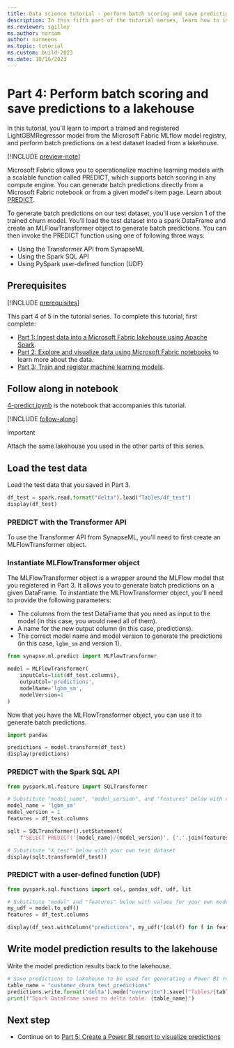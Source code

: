 ```yaml
---
title: Data science tutorial - perform batch scoring and save predictions
description: In this fifth part of the tutorial series, learn how to import a trained and registered model and perform batch predictions on a test dataset.
ms.reviewer: sgilley
ms.author: narsam
author: narmeens
ms.topic: tutorial
ms.custom: build-2023
ms.date: 10/16/2023
---
```


# Part 4: Perform batch scoring and save predictions to a lakehouse

In this tutorial, you'll learn to import a trained and registered LightGBMRegressor model from the Microsoft Fabric MLflow model registry, and perform batch predictions on a test dataset loaded from a lakehouse.

[!INCLUDE [preview-note](../includes/preview-note.md)]

Microsoft Fabric allows you to operationalize machine learning models with a scalable function called PREDICT, which supports batch scoring in any compute engine. You can generate batch predictions directly from a Microsoft Fabric notebook or from a given model's item page. Learn about [PREDICT](https://aka.ms/fabric-predict).  

To generate batch predictions on our test dataset, you'll use version 1 of the trained churn model. You'll load the test dataset into a spark DataFrame and create an MLFlowTransformer object to generate batch predictions. You can then invoke the PREDICT function using one of following three ways: 

- Using the Transformer API from SynapseML
- Using the Spark SQL API
- Using PySpark user-defined function (UDF)

## Prerequisites

[!INCLUDE [prerequisites](./includes/prerequisites.md)]

This part 4 of 5 in the tutorial series. To complete this tutorial, first complete:

* [Part 1: Ingest data into a Microsoft Fabric lakehouse using Apache Spark](tutorial-data-science-ingest-data.md).  
* [Part 2: Explore and visualize data using Microsoft Fabric notebooks](tutorial-data-science-explore-notebook.md) to learn more about the data.
* [Part 3: Train and register machine learning models](tutorial-data-science-train-models.md).

## Follow along in notebook

[4-predict.ipynb](https://github.com/microsoft/fabric-samples/blob/main/docs-samples/data-science/data-science-tutorial/05-perform-batch-scoring-and-save-predictions-to-lakehouse.ipynb) is the notebook that accompanies this tutorial.

[!INCLUDE [follow-along](./includes/follow-along.md)]

> [!IMPORTANT]
> Attach the same lakehouse you used in the other parts of this series.

<!-- nbstart https://raw.githubusercontent.com/sdgilley/fabric-samples/sdg-new-happy-path/docs-samples/data-science/data-science-tutorial/4-predict.ipynb -->

## Load the test data

Load the test data that you saved in Part 3.


```python
df_test = spark.read.format("delta").load("Tables/df_test")
display(df_test)
```

### PREDICT with the Transformer API

To use the Transformer API from SynapseML, you'll need to first create an MLFlowTransformer object.

### Instantiate MLFlowTransformer object

The MLFlowTransformer object is a wrapper around the MLFlow model that you registered in Part 3. It allows you to generate batch predictions on a given DataFrame. To instantiate the MLFlowTransformer object, you'll need to provide the following parameters:

- The columns from the test DataFrame that you need as input to the model (in this case, you would need all of them).
- A name for the new output column (in this case, predictions).
- The correct model name and model version to generate the predictions (in this case, `lgbm_sm` and version 1).


```python
from synapse.ml.predict import MLFlowTransformer

model = MLFlowTransformer(
    inputCols=list(df_test.columns),
    outputCol='predictions',
    modelName='lgbm_sm',
    modelVersion=1
)
```

Now that you have the MLFlowTransformer object, you can use it to generate batch predictions.


```python
import pandas

predictions = model.transform(df_test)
display(predictions)
```

### PREDICT with the Spark SQL API


```python
from pyspark.ml.feature import SQLTransformer 

# Substitute "model_name", "model_version", and "features" below with values for your own model name, model version, and feature columns
model_name = 'lgbm_sm'
model_version = 1
features = df_test.columns

sqlt = SQLTransformer().setStatement( 
    f"SELECT PREDICT('{model_name}/{model_version}', {','.join(features)}) as predictions FROM __THIS__")

# Substitute "X_test" below with your own test dataset
display(sqlt.transform(df_test))
```

### PREDICT with a user-defined function (UDF)


```python
from pyspark.sql.functions import col, pandas_udf, udf, lit

# Substitute "model" and "features" below with values for your own model name and feature columns
my_udf = model.to_udf()
features = df_test.columns

display(df_test.withColumn("predictions", my_udf(*[col(f) for f in features])))
```

## Write model prediction results to the lakehouse

Write the model prediction results back to the lakehouse.  


```python
# Save predictions to lakehouse to be used for generating a Power BI report
table_name = "customer_churn_test_predictions"
predictions.write.format('delta').mode("overwrite").save(f"Tables/{table_name}")
print(f"Spark DataFrame saved to delta table: {table_name}")
```

<!-- nbend -->


## Next step

- Continue on to [Part 5: Create a Power BI report to visualize predictions](tutorial-data-science-create-report.md)
